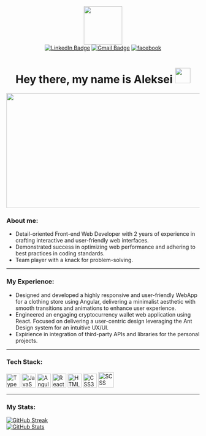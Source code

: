 <div id="header" align="center">
  <img src="https://media.giphy.com/media/M9gbBd9nbDrOTu1Mqx/giphy.gif" width="100"/>
</div>
<div id="badges" align="center">
  <a href="https://www.linkedin.com/in/aleksei-kolesnikov-848a03250/"><img src="https://img.shields.io/badge/LinkedIn-blue?style=for-the-badge&logo=linkedin&logoColor=white" alt="LinkedIn Badge"/></a>
  <a href="mailto:kolleksei.dev@gmail.com"><img src="https://img.shields.io/badge/Gmail-red?style=for-the-badge&logo=gmail&logoColor=white" alt="Gmail Badge"/></a>
  <a href="https://www.facebook.com/iamrishavanand" target="_blank"><img src=https://img.shields.io/badge/facebook-%232E87FB.svg?&style=for-the-badge&logo=facebook&logoColor=white alt=facebook style="margin-bottom: 5px;"/></a>
</div>
<div id="greetings">
  <h1 align="center">
    Hey there, my name is Aleksei <a target="_blank" rel="noopener noreferrer nofollow" href="https://camo.githubusercontent.com/0c732027af8a28d138e3698181f7be7c9b97d443b4beb9c7ce8ec4cffc6b4767/68747470733a2f2f6d656469612e67697068792e636f6d2f6d656469612f6876524a434c467a6361737252346961377a2f67697068792e676966" data-target="animated-image.originalLink"><img src="https://camo.githubusercontent.com/0c732027af8a28d138e3698181f7be7c9b97d443b4beb9c7ce8ec4cffc6b4767/68747470733a2f2f6d656469612e67697068792e636f6d2f6d656469612f6876524a434c467a6361737252346961377a2f67697068792e676966" data-canonical-src="https://media.giphy.com/media/hvRJCLFzcasrR4ia7z/giphy.gif" style="max-width: 100%; width: 40px; display: inline-block;" data-target="animated-image.originalImage"></a>
  </h1>
  <div align="center">
    <img src="https://media.giphy.com/media/dWesBcTLavkZuG35MI/giphy.gif" width="600" height="300"/>
  </div>
</div>
<div>
  <h3>About me:</h3>
  <ul>
    <li>Detail-oriented Front-end Web Developer with 2 years of experience in crafting interactive and user-friendly web interfaces.</li>
    <li>Demonstrated success in optimizing web performance and adhering to best practices in coding standards.</li>
    <li>Team player with a knack for problem-solving.</li>
  </ul>
</div>
<hr/>
<div>
  <h3>My Experience:</h3>
  <ul>
    <li>Designed and developed a highly responsive and user-friendly WebApp for a clothing store using Angular, delivering a minimalist aesthetic with smooth transitions and animations to enhance user experience.</li>
    <li>Engineered an engaging cryptocurrency wallet web application using React. Focused on delivering a user-centric design leveraging the Ant Design system for an intuitive UX/UI.</li>
    <li>Expirience in integration of third-party APIs and libraries for the personal projects.</li>
  </ul>
</div>
<hr/>
<div>
  <h3>Tech Stack:</h3>
  <div>
    <a href="https://www.typescriptlang.org/" target="_blank" rel="noreferrer"><img src="https://raw.githubusercontent.com/danielcranney/readme-generator/main/public/icons/skills/typescript-colored.svg" width="36" height="36" alt="TypeScript" /></a>
    <a href="https://developer.mozilla.org/en-US/docs/Web/JavaScript" target="_blank" rel="noreferrer"><img src="https://raw.githubusercontent.com/danielcranney/readme-generator/main/public/icons/skills/javascript-colored.svg" width="36" height="36" alt="JavaScript" /></a>
    <a href="https://angular.io/" target="_blank" rel="noreferrer"><img src="https://raw.githubusercontent.com/danielcranney/readme-generator/main/public/icons/skills/angularjs-colored.svg" width="36" height="36" alt="Angular" /></a>
    <a href="https://reactjs.org/" target="_blank" rel="noreferrer"><img src="https://raw.githubusercontent.com/danielcranney/readme-generator/main/public/icons/skills/react-colored.svg" width="36" height="36" alt="React" /></a>
    <a href="https://developer.mozilla.org/en-US/docs/Glossary/HTML5" target="_blank" rel="noreferrer"><img src="https://raw.githubusercontent.com/danielcranney/readme-generator/main/public/icons/skills/html5-colored.svg" width="36" height="36" alt="HTML5" /></a>
    <a href="https://www.w3.org/TR/CSS/#css" target="_blank" rel="noreferrer"><img src="https://raw.githubusercontent.com/danielcranney/readme-generator/main/public/icons/skills/css3-colored.svg" width="36" height="36" alt="CSS3" /></a>
    <a href="https://www.w3.org/TR/CSS/#css" target="_blank" rel="noreferrer"><img src="https://www.vectorlogo.zone/logos/sass-lang/sass-lang-icon.svg" width="40" height="40" alt="SCSS" /></a>
  </div>
</div>
<hr/>
<div>
  <h3>My Stats:</h3>
  <a href="https://git.io/streak-stats"><img src="https://github-readme-streak-stats.herokuapp.com?user=AlekseiKolesnikov&theme=dark" alt="GitHub Streak" /></a>
  <br/>
  <a href="https://git.io/streak-stats"><img src="https://github-readme-stats.vercel.app/api/top-langs/?username=AlekseiKolesnikov&layout=compact&theme=vision-friendly-dark&hide_progress=false" alt="GitHub Stats" /></a>
</div>
